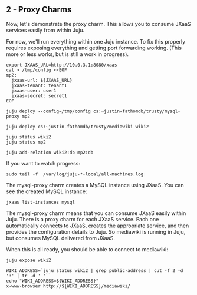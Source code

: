 ## 2 - Proxy Charms


Now, let's demonstrate the proxy charm.  This allows you to consume JXaaS services easily
from within Juju.

For now, we'll run everything within one Juju instance.  To fix this properly requires
exposing everything and getting port forwarding working.  (This more or less works, but is
still a work in progress).
   
```
export JXAAS_URL=http://10.0.3.1:8080/xaas
cat > /tmp/config <<EOF
mp2:
  jxaas-url: ${JXAAS_URL}
  jxaas-tenant: tenant1
  jxaas-user: user1
  jxaas-secret: secret1
EOF

juju deploy --config=/tmp/config cs:~justin-fathomdb/trusty/mysql-proxy mp2

juju deploy cs:~justin-fathomdb/trusty/mediawiki wiki2

juju status wiki2
juju status mp2

juju add-relation wiki2:db mp2:db
```

If you want to watch progress:

```
sudo tail -f  /var/log/juju-*-local/all-machines.log 
```

The mysql-proxy charm creates a MySQL instance using JXaaS.  You can see the created MySQL instance:

```jxaas list-instances mysql```


The mysql-proxy charm means that you can consume JXaaS easily within Juju.  There is a proxy charm
for each JXaaS service.  Each one automatically connects to JXaaS, creates the appropriate service, and
then provides the configuration details to Juju.  So mediawiki is running in Juju, but consumes 
MySQL delivered from JXaaS.

When this is all ready, you should be able to connect to mediawiki:

```
juju expose wiki2

WIKI_ADDRESS=`juju status wiki2 | grep public-address | cut -f 2 -d ':' | tr -d ' '`
echo "WIKI_ADDRESS=${WIKI_ADDRESS}"
x-www-browser http://${WIKI_ADDRESS}/mediawiki/
```
